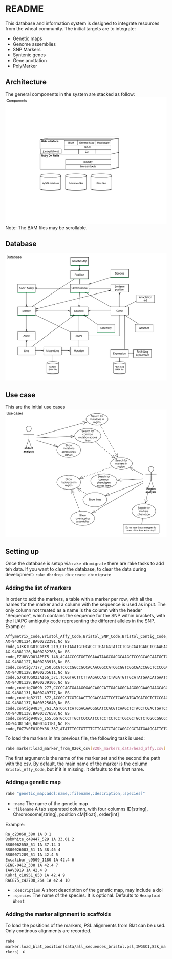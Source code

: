 # README 

This database and information system is designed to integrate resources from the wheat community. The initial targets are to integrate:

* Genetic maps
* Genome assemblies
* SNP Markers
* Syntenic genes
* Gene anottation
* PolyMarker

## Architecture

The general components in the system are stacked as follow:
![](doc/Arch.png)
Note: The BAM files may be scrollable.


## Database


![](doc/Database.png)


## Use case
This are the initial use cases
![](doc/UseCase.png)



## Setting up

Once the database is setup via ```rake db:migrate``` there are rake tasks to add teh data. If you want to clear the database, to clear the data during development: ```rake db:drop db:create db:migrate```

### Adding the list of markers
In order to add the markers, a table with a marker per row, with all the names for the marker and a column with the sequence is used as input. The only column not treated as a name is the column with the header "Sequence", which contains the sequence for the SNP within brackets, with the IUAPC ambiguity code representing the different alleles in the SNP. 
Example:

```
Affymetrix_Code,Bristol_Affy_Code,Bristol_SNP_Code,Bristol_Contig_Code,Sequence
AX-94381124,BA00222391,No BS code,GJKKTUG01CGTKM_219,CTGTAGATGTGCACCTTGATGGTATCCTCGGCGATGAGCTCGAAGACGCA[R]ACNTCGAACTTCTCCAGATTGTTGCCGATCGAGAACTGGCTCCAGCCTCT
AX-94381126,BA00232763,No BS code,FZU8VVO01APRT5_148,ACAACCCGTGGTGGAAATAAGCGACGCAAGCTCCGGCAGCAATGCTCACT[Y]GNGTGATATGTTAAGCCTCCTGCCCAGTCCTAAGAACGCTGCTATAAGAC
AX-94381127,BA00233916,No BS code,contig77177_250,GCGTCCCCGGCCGCCACAACGGCCATCGCGGTCGGCGACCGGCTCCCCGA[M]NCGACGCTCTCCTACTTCGACGCCCCCGACGGCGAGCTGAAGACGGTGAC
AX-94381128,BA00235611,No BS code,GJKKTUG02JAI6G_371,TCGGTACTTCTTAAGACCAGTCTAGATGTTGCATATGAACATGAATCAAT[Y]GGGGTNACGCACATCATCAACAGATGATGTCACAATAAGAGTGGAGAGAG
AX-94381129,BA00239105,No BS code,contig78690_277,CCCCCAGTGAAAGGGAGCAGCCATTGACAGGCAAGGGCGAAGGAAGCAGC[R]ACGGNGCAGAACAAGACAGAGAGCAGGGGGCATGGGGGAGAAGGCTGCGG
AX-94381131,BA00249777,No BS code,contig82171_572,ACGGCCTCGTCAACTTCGACGAGTTCGTCAGGATGATGATGCTCTCCGAC[K]CCGACNNNNNNNNNNNNNNNNNTTGAGAGTCTGTCCGAGATAGATATATA
AX-94381137,BA00325640,No BS code,contig94834_761,AGTCGCTCATCGACAACGGCATCCACGTCAAGCTCTACCTCGACTGATCC[Y]TTTTCNNNNNNNNGCTGTGGTATGTCTGTTGCCGCTCTGCTTTCGACACC
AX-94381138,BA00327658,No BS code,contig94085_155,GGTGCCCTTGCTCCCCATCCTCCTCCTCCTCGCGCTGCTCTCGCCGGCCG[Y]CCGNGGCTCGGAGTCGCCGCAGTACGCGACGGTGCACGCGGAGTCGGACT
AX-94381140,BA00343181,No BS code,F0Z7V0F01DPY86_337,ATATTTGCTGTTTTCTTCAGTCTACCAGGCCGCTATGAAGCATTGTGGAA[R]GNGGTTGATGGTGTCAAGCAGCTTTGGAAGAACAGGAAGGAGCTCAAGGT
```

To load the markers in hte previous file, the following task is used:

```bash
rake marker:load_marker_from_820k_csv[820k_markers,data/head_affy.csv]
```
The first argument is the name of the marker set and the second the path with the csv. By default, the main name of the marker is the column ```Bristol_Affy_Code```, but if it is missing, it defaults to the first name.  



### Adding a genetic map 


```bash
rake "genetic_map:add[:name,:filename,:description,:species]"
```

 * ```:name``` The name of the genetic map
 * ```:filename``` A tab separated column, with four columns ID[string], Chromosome[string], position cM[float], order[int] 

Example:

```csv
Ra_c23068_380 1A 0 1
BobWhite_c48447_529 1A 33.01 2
BS00062658_51 1A 37.14 3
BS00026003_51 1A 38.46 4
BS00071289_51 1A 42.4 5
Excalibur_c9509_1180 1A 42.4 6
GENE-0412_338 1A 42.4 7
IAAV3919 1A 42.4 8
Kukri_c18951_853 1A 42.4 9
RAC875_c42700_264 1A 42.4 10
```

* ```:description``` A short description of the genetic map, may include a doi
* ```:species``` The name of the species. It is optional. Defaults to ```Hexaploid Wheat```


### Adding the marker alignment to scaffolds

To load the positions of the markers, PSL alignments from Blat can be used. Only continous alignments are recorded. 

```rake marker:load_blat_position[data/all_sequences_bristol.psl,IWGSC1,82k_markers] ``` 
c
